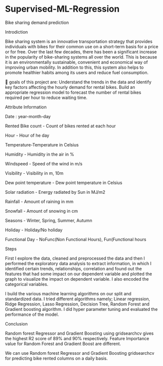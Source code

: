 # Supervised-ML-Regression
Bike sharing demand prediction

Introdiction

Bike sharing system is an innovative transportation strategy that provides individuals with bikes for their common use on a short-term basis for a price or for free. Over the last few decades, there has been a significant increase in the popularity of bike-sharing systems all over the world. This is because it is an environmentally sustainable, convenient and economical way of improving urban mobility. In addition to this, this system also helps to promote healthier habits among its users and reduce fuel consumption.


🎯 goals of this project are:
Understand the trends in the data and identify key factors affecting the hourly demand for rental bikes.
Build an appropriate regression model to forecast the number of rental bikes required per hour to reduce waiting time.

Attribute Information

Date : year-month-day

Rented Bike count - Count of bikes rented at each hour

Hour - Hour of he day

Temperature-Temperature in Celsius

Humidity - Humidity in the air in %

Windspeed - Speed of the wind in m/s

Visibility - Visibility in m, 10m

Dew point temperature - Dew point temperature in Celsius

Solar radiation - Energy radiated by Sun in MJ/m2

Rainfall - Amount of raining in mm

Snowfall - Amount of snowing in cm

Seasons - Winter, Spring, Summer, Autumn

Holiday - Holiday/No holiday

Functional Day - NoFunc(Non Functional Hours), Fun(Functional hours


Steps

First I explore the data, cleaned and preprocessed the data and then I performed the exploratory data analysis to extract information, in which I identified certain trends, relationships, correlation and found out the features that had some impact on our dependent variable and plotted the graph to visualize the impact on dependent variable. I also encoded the categorical variables. 

I build the various machine learning algorithms on our split and standardized data. I tried different algorithms namely; Linear regression, Ridge Regression, Lasso Regression, Decision Tree, Random Forest and Gradient boosting algorithm. I did hyper parameter tuning and evaluated the performance of the model. 

Conclusion

Random forest Regressor and Gradient Boosting using gridsearchcv gives the highest R2 score of 89% and 90% respectively.
Feature Importance value for Random Forest and Gradient Boost are different.

We can use Random forest Regressor and Gradient Boosting gridsearchcv  for predicting bike rented columns on a daily basis.
